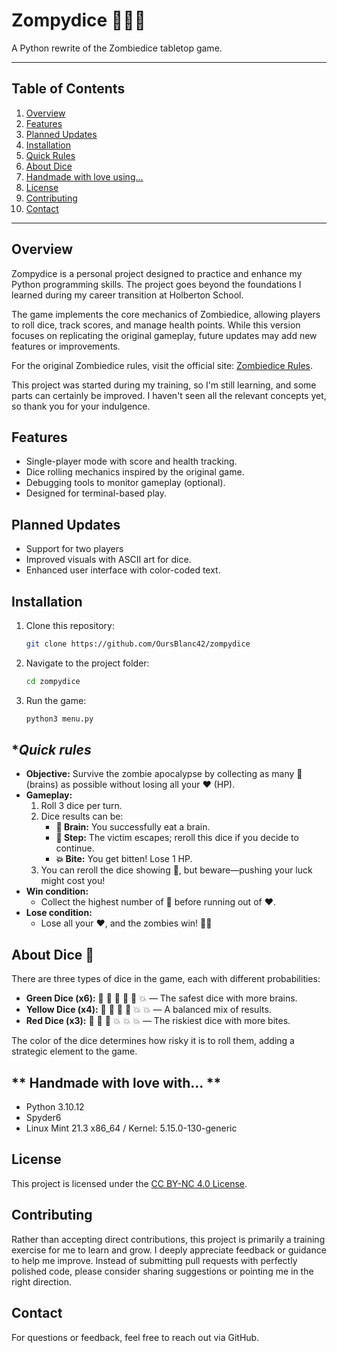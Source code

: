 # **Zompydice 🧟‍♂️🎲**  

A Python rewrite of the Zombiedice tabletop game.

---
## **Table of Contents**  
1. [Overview](#overview)  
2. [Features](#features)  
3. [Planned Updates](#planned-updates)  
4. [Installation](#installation)  
5. [Quick Rules](#quick-rules)  
6. [About Dice](#about-dice)  
7. [Handmade with love using...](#handmade-with-love-using)  
8. [License](#license)  
9. [Contributing](#contributing)  
10. [Contact](#contact)
---

## **Overview**  
Zompydice is a personal project designed to practice and enhance my Python programming skills. The project goes beyond the foundations I learned during my career transition at Holberton School.

The game implements the core mechanics of Zombiedice, allowing players to roll dice, track scores, and manage health points. While this version focuses on replicating the original gameplay, future updates may add new features or improvements.  

For the original Zombiedice rules, visit the official site: [Zombiedice Rules](https://www.sjgames.com/dice/zombiedice/).

This project was started during my training, so I'm still learning, and some parts can certainly be improved. I haven't seen all the relevant concepts yet, so thank you for your indulgence.

## **Features**  
- Single-player mode with score and health tracking.  
- Dice rolling mechanics inspired by the original game.  
- Debugging tools to monitor gameplay (optional).  
- Designed for terminal-based play.  

## **Planned Updates**  
- Support for two players
- Improved visuals with ASCII art for dice.  
- Enhanced user interface with color-coded text.  

## **Installation**  
1. Clone this repository:  
   ```bash
   git clone https://github.com/OursBlanc42/zompydice
   ```
2. Navigate to the project folder:  
   ```bash
   cd zompydice
   ```
3. Run the game:  
   ```bash
   python3 menu.py
   ```

## **Quick rules*
- **Objective:** Survive the zombie apocalypse by collecting as many 🧠 (brains) as possible without losing all your ❤️ (HP).
- **Gameplay:**
  1. Roll 3 dice per turn.
  2. Dice results can be:
     - **🧠 Brain:** You successfully eat a brain.
     - **👣 Step:** The victim escapes; reroll this dice if you decide to continue.
     - **💥 Bite:** You get bitten! Lose 1 HP.
  3. You can reroll the dice showing 👣, but beware—pushing your luck might cost you!
- **Win condition:**
  - Collect the highest number of 🧠 before running out of ❤️.
- **Lose condition:**
  - Lose all your ❤️, and the zombies win! 🧟‍♂️

## **About Dice** 🎲  
There are three types of dice in the game, each with different probabilities:

- **Green Dice (x6):** 🧠 🧠 🧠 👣 👣 💥 — The safest dice with more brains.
- **Yellow Dice (x4):** 🧠 🧠 👣 👣 💥 💥 — A balanced mix of results.
- **Red Dice (x3):** 🧠 👣 👣 💥 💥 💥 — The riskiest dice with more bites.

The color of the dice determines how risky it is to roll them, adding a strategic element to the game.


## ** Handmade with love with... **
- Python 3.10.12
- Spyder6
- Linux Mint 21.3 x86_64 / Kernel: 5.15.0-130-generic 

## **License**  
This project is licensed under the [CC BY-NC 4.0 License](http://creativecommons.org/licenses/by-nc/4.0/).

## **Contributing**  
Rather than accepting direct contributions, this project is primarily a training exercise for me to learn and grow. I deeply appreciate feedback or guidance to help me improve. Instead of submitting pull requests with perfectly polished code, please consider sharing suggestions or pointing me in the right direction.

## **Contact**  
For questions or feedback, feel free to reach out via GitHub.


